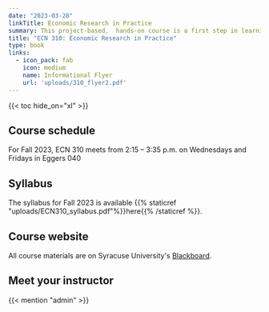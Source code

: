 ```yaml
---
date: "2023-03-28"
linkTitle: Economic Research in Practice
summary: This project-based,  hands-on course is a first step in learning to conduct economic research
title: "ECN 310: Economic Research in Practice"
type: book
links:
  - icon_pack: fab
    icon: medium
    name: Informational Flyer
    url: 'uploads/310_flyer2.pdf'
---
```


{{< toc hide_on="xl" >}}

## Course schedule

For Fall 2023, ECN 310 meets from 2:15 – 3:35 p.m. on Wednesdays and Fridays in Eggers 040

## Syllabus

The syllabus for Fall 2023 is available {{% staticref "uploads/ECN310_syllabus.pdf"%}}here{{% /staticref %}}.


## Course website

All course materials are on Syracuse University's [Blackboard](https://blackboard.syr.edu/webapps/portal/frameset.jsp).

## Meet your instructor

{{< mention "admin" >}}